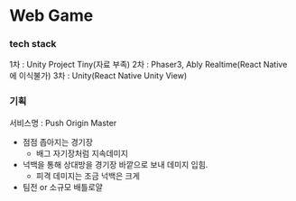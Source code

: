 # Web Game

### tech stack
1차 : Unity Project Tiny(자료 부족)
2차 : Phaser3, Ably Realtime(React Native에 이식불가)
3차 : Unity(React Native Unity View)

### 기획
 서비스명 : Push Origin Master

 - 점점 좁아지는 경기장
   - 배그 자기장처럼 지속데미지
 - 넉백을 통해 상대방을 경기장 바깥으로 보내 데미지 입힘.
   - 피격 데미지는 조금 넉백은 크게 
 - 팀전 or 소규모 배틀로얄 